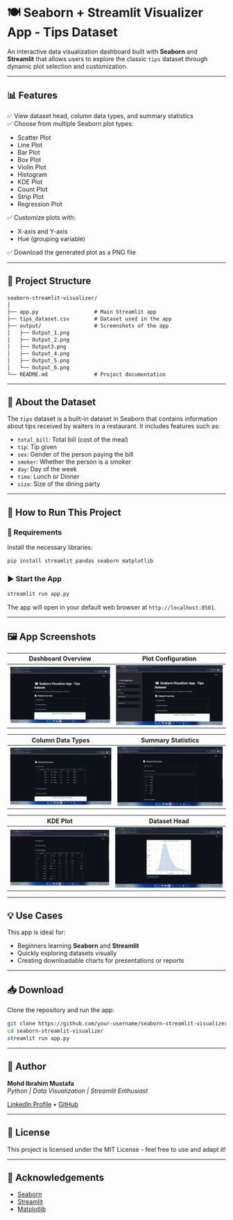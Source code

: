 # 🍽️ Seaborn + Streamlit Visualizer App - Tips Dataset

An interactive data visualization dashboard built with **Seaborn** and **Streamlit** that allows users to explore the classic `tips` dataset through dynamic plot selection and customization.

---

## 📊 Features

✅ View dataset head, column data types, and summary statistics  
✅ Choose from multiple Seaborn plot types:
- Scatter Plot
- Line Plot
- Bar Plot
- Box Plot
- Violin Plot
- Histogram
- KDE Plot
- Count Plot
- Strip Plot
- Regression Plot

✅ Customize plots with:
- X-axis and Y-axis
- Hue (grouping variable)

✅ Download the generated plot as a PNG file

---

## 📁 Project Structure

```
seaborn-streamlit-visualizer/
│
├── app.py                  # Main Streamlit app
├── tips_dataset.csv        # Dataset used in the app
├── output/                 # Screenshots of the app
│   ├── Output_1.png
│   ├── Output_2.png
│   ├── Output3.png
│   ├── Output_4.png
│   ├── Output_5.png
│   └── Output_6.png
└── README.md               # Project documentation
```

---

## 🧾 About the Dataset

The `tips` dataset is a built-in dataset in Seaborn that contains information about tips received by waiters in a restaurant. It includes features such as:

- `total_bill`: Total bill (cost of the meal)
- `tip`: Tip given
- `sex`: Gender of the person paying the bill
- `smoker`: Whether the person is a smoker
- `day`: Day of the week
- `time`: Lunch or Dinner
- `size`: Size of the dining party

---

## 🚀 How to Run This Project

### 🔧 Requirements

Install the necessary libraries:

```bash
pip install streamlit pandas seaborn matplotlib
```

### ▶️ Start the App

```bash
streamlit run app.py
```

The app will open in your default web browser at `http://localhost:8501`.

---

## 🖼️ App Screenshots

| Dashboard Overview | Plot Configuration |
|--------------------|--------------------|
| ![](output/Output_1.png) | ![](output/Output_2.png) |

| Column Data Types | Summary Statistics |
|-------------------|--------------------|
| ![](output/Output3.png) | ![](output/Output_4.png) |

| KDE Plot | Dataset Head |
|----------|--------------|
| ![](output/Output_5.png) | ![](output/Output_6.png) |

---

## 💡 Use Cases

This app is ideal for:
- Beginners learning **Seaborn** and **Streamlit**
- Quickly exploring datasets visually
- Creating downloadable charts for presentations or reports

---

## 📥 Download

Clone the repository and run the app:

```bash
git clone https://github.com/your-username/seaborn-streamlit-visualizer.git
cd seaborn-streamlit-visualizer
streamlit run app.py
```

---

## 🧠 Author

**Mohd Ibrahim Mustafa**  
*Python | Data Visualization | Streamlit Enthusiast*

[LinkedIn Profile](https://www.linkedin.com/in/your-link/) • [GitHub](https://github.com/your-username)

---

## 📃 License

This project is licensed under the MIT License - feel free to use and adapt it!

---

## 🙏 Acknowledgements

- [Seaborn](https://seaborn.pydata.org/)
- [Streamlit](https://streamlit.io/)
- [Matplotlib](https://matplotlib.org/)
